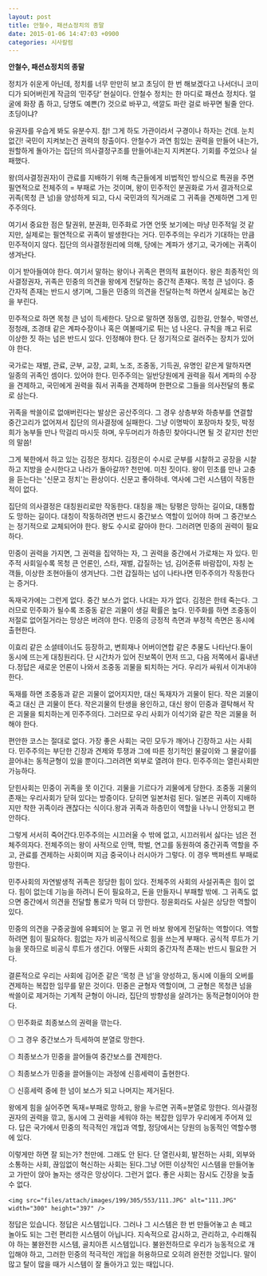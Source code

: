 ```yaml
---
layout: post
title: 안철수, 패션쇼정치의 종말
date: 2015-01-06 14:47:03 +0900
categories: 시사칼럼
---
```

**안철수, 패션쇼정치의 종말** 

  


정치가 쉬운게 아닌데, 정치를 너무 만만히 보고 초딩이 한 번 해보겠다고 나서더니 코미디가 되어버린게 작금의 ‘민주당’ 현실이다. 안철수 정치는 한 마디로 패션쇼 정치다. 얼굴에 화장 좀 하고, 당명도 예쁜(?) 것으로 바꾸고, 색깔도 파란 걸로 바꾸면 될줄 안다. 초딩이냐? 

  


유권자를 우습게 봐도 유분수지. 참! 그게 하도 가관이라서 구경이나 하자는 건데. 눈치없긴! 국민이 지켜보는건 권력의 창출이다. 안철수가 과연 힘있는 권력을 만들어 내는가, 원할하게 돌아가는 집단의 의사결정구조를 만들어내는지 지켜본다. 기회를 주었으나 실패했다. 

  


왕(의사결정권자)이 관료를 지배하기 위해 측근들에게 비법적인 방식으로 특권을 주면 필연적으로 전체주의 = 부패로 가는 것이며, 왕이 민주적인 분권화로 가서 결과적으로 귀족(목청 큰 넘)을 양성하게 되고, 다시 국민과의 직거래로 그 귀족을 견제하면 그게 민주주의다. 

  


여기서 중요한 점은 탈권위, 분권화, 민주화로 가면 언뜻 보기에는 마냥 민주적일 것 같지만, 실제로는 필연적으로 귀족이 발생한다는 거다. 민주주의는 우리가 기대하는 만큼 민주적이지 않다. 집단의 의사결정원리에 의해, 당에는 계파가 생기고, 국가에는 귀족이 생겨난다. 

  


이거 받아들여야 한다. 여기서 말하는 왕이나 귀족은 편의적 표현이다. 왕은 최종적인 의사결정권자, 귀족은 민중의 의견을 왕에게 전달하는 중간적 존재다. 목청 큰 넘이다. 중간자적 존재는 반드시 생기며, 그들은 민중의 의견을 전달하는척 하면서 실제로는 농간을 부린다. 

  


민주적으로 하면 목청 큰 넘이 득세한다. 당으로 말하면 정동영, 김한길, 안철수, 박영선, 정청래, 조경태 같은 계파수장이나 혹은 여불때기로 튀는 넘 나온다. 규칙을 깨고 뒤로 이상한 짓 하는 넘은 반드시 있다. 인정해야 한다. 단 정기적으로 걸러주는 장치가 있어야 한다. 

  


국가로는 재벌, 관료, 군부, 교장, 교회, 노조, 조중동, 기득권, 유명인 같은게 말하자면 일종의 귀족인 셈이다. 있어야 한다. 민주주의는 일반당원에게 권력을 줘서 계파의 수장을 견제하고, 국민에게 권력을 줘서 귀족을 견제하며 한편으로 그들을 의사전달의 통로로 삼는다. 

  


귀족을 싹쓸이로 없애버린다는 발상은 공산주의다. 그 경우 상층부와 하층부를 연결할 중간고리가 없어져서 집단의 의사결정에 실패한다. 그냥 이명박이 포장마차 찾듯, 박정희가 농부들 만나 막걸리 마시듯 하며, 우두머리가 하층민 찾아다니면 될 것 같지만 천만의 말씀!

  


그게 북한에서 하고 있는 김정은 정치다. 김정은이 수시로 군부를 시찰하고 공장을 시찰하고 지방을 순시한다고 나라가 돌아갈까? 천만에. 미친 짓이다. 왕이 민초를 만나 고충을 듣는다는 '신문고 정치'는 환상이다. 신문고 좋아하네. 역사에 그런 시스템이 작동한 적이 없다. 

  


집단의 의사결정은 대칭원리로만 작동한다. 대칭을 깨는 탕평은 망하는 길이요, 대통합도 망하는 길이다. 대칭이 작동하려면 반드시 중간보스 역할이 있어야 하며 그 중간보스는 정기적으로 교체되어야 한다. 왕도 수시로 갈아야 한다. 그러려면 민중의 권력이 필요하다.

  


민중이 권력을 가지면, 그 권력을 집약하는 자, 그 권력을 중간에서 가로채는 자 있다. 민주적 사회일수록 목청 큰 언론인, 스타, 재벌, 갑질하는 넘, 김어준류 바람잡이, 자칭 논객들, 이상한 조현아들이 생겨난다. 그런 갑질하는 넘이 나타나면 민주주의가 작동한다는 증거다. 

  


독재국가에는 그런게 없다. 중간 보스가 없다. 나대는 자가 없다. 김정은 한테 죽는다. 그러므로 민주화가 될수록 조중동 같은 괴물이 생길 확률은 높다. 민주화를 하면 조중동이 저절로 없어질거라는 망상은 버려야 한다. 민중의 긍정적 측면과 부정적 측면은 동시에 출현한다.

  


이효리 같은 소셜테이너도 등장하고, 변희재나 어버이연합 같은 추물도 나타난다.둘이 동시에 뜨는게 대칭원리다. 단 시간차가 있어 진보쪽이 먼저 뜨고, 다음 저쪽에서 흉내낸다.정답은 새로운 언론이 나와서 조중동 괴물을 퇴치하는 거다. 우리가 싸워서 이겨내야 한다.

  


독재를 하면 조중동과 같은 괴물이 없어지지만, 대신 독재자가 괴물이 된다. 작은 괴물이 죽고 대신 큰 괴물이 뜬다. 작은괴물의 탄생을 용인하고, 대신 왕이 민중과 결탁해서 작은 괴물을 퇴치하는게 민주주의다. 그러므로 우리 사회가 이석기와 같은 작은 괴물을 허해야 한다.

  


편안한 코스는 절대로 없다. 가장 좋은 사회는 국민 모두가 깨어나 긴장하고 사는 사회다. 민주주의는 부단한 긴장과 견제와 투쟁과 그에 따른 정기적인 물갈이와 그 물갈이를 끌어내는 동적균형이 있을 뿐이다.그러려면 외부로 열려야 한다. 민주주의는 열린사회만 가능하다.

  


닫힌사회는 민중이 귀족을 못 이긴다. 괴물을 기르다가 괴물에게 당한다. 조중동 괴물의 존재는 우리사회가 닫혀 있다는 방증이다. 닫히면 일본처럼 된다. 일본은 귀족이 지배하지만 착한 귀족이라 괜찮다는 식이다.왕과 귀족과 하층민이 역할을 나누니 안정되고 편안하다.

  


그렇게 서서히 죽어간다.민주주의는 시끄러울 수 밖에 없고, 시끄러워서 싫다는 넘은 전체주의자다. 전체주의는 왕이 사적으로 인맥, 학벌, 연고를 동원하여 중간귀족 역할을 주고, 관료를 견제하는 사회이며 지금 중국이나 러시아가 그렇다. 이 경우 백퍼센트 부패로 망한다.

  


민주사회의 자연발생적 귀족은 정당한 힘이 있다. 전체주의 사회의 사설귀족은 힘이 없다. 힘이 없는데 기능을 하려니 돈이 필요하고, 돈을 만들자니 부패할 밖에. 그 귀족도 없으면 중간에서 의견을 전달할 통로가 막혀 더 망한다. 정윤회라도 사실은 상당한 역할이 있다.

  


민중의 의견을 구중궁궐에 유폐되어 눈 멀고 귀 먼 바보 왕에게 전달하는 역할이다. 역할하려면 힘이 필요하다. 힘없는 자가 비공식적으로 힘을 쓰는게 부패다. 공식적 루트가 기능을 못하므로 비공식 루트가 생긴다. 어떻든 사회의 중간자적 존재는 반드시 필요한 거다. 

  


결론적으로 우리는 사회에 김어준 같은 ‘목청 큰 넘’을 양성하고, 동시에 이들의 오버를 견제하는 복잡한 임무를 맡은 것이다. 민중은 균형자 역할이며, 그 균형은 목청큰 넘을 싹쓸이로 제거하는 기계적 균형이 아니라, 집단의 방향성을 살려가는 동적균형이어야 한다. 

  


◎ 민주화로 최종보스의 권력을 깎는다.   
      
◎ 그 경우 중간보스가 득세하여 분열로 망한다.   
      
◎ 최종보스가 민중을 끌어들여 중간보스를 견제한다.   
      
◎ 최종보스가 민중을 끌어들이는 과정에 신흥세력이 출현한다.   
      
◎ 신흥세력 중에 한 넘이 보스가 되고 나머지는 제거된다. 

  


왕에게 힘을 실어주면 독재=부패로 망하고, 왕을 누르면 귀족=분열로 망한다. 의사결정권자의 권력을 깎고, 동시에 그 권력을 세워야 하는 복잡한 임무가 우리에게 주어져 있다. 답은 국가에서 민중의 적극적인 개입과 역할, 정당에서는 당원의 능동적인 역할수행에 있다.

  


이렇게만 하면 잘 되는가? 천만에. 그래도 안 된다. 단 열린사회, 발전하는 사회, 외부와 소통하는 사회, 끊임없이 혁신하는 사회는 된다.그냥 어떤 이상적인 시스템을 만들어놓고 가만이 앉아 놀자는 생각은 망상이다. 그런거 없다. 좋은 사회는 잠시도 긴장을 늦출 수 없다.

  


  



 

    <img src="files/attach/images/199/305/553/111.JPG" alt="111.JPG" width="300" height="397" /> 

  


정답은 있습니다. 정답은 시스템입니다. 그러나 그 시스템은 한 번 만들어놓고 손 떼고 놀아도 되는 그런 편리한 시스템이 아닙니다. 지속적으로 감시하고, 관리하고, 수리해줘야 하는 불완전한 시스템, 골치아픈 시스템입니다. 불완전하므로 우리가 능동적으로 개입해야 하고, 그러한 민중의 적극적인 개입을 허용하므로 오히려 완전한 것입니다. 말이 많고 탈이 많을 때가 시스템이 잘 돌아가고 있는 때입니다.
